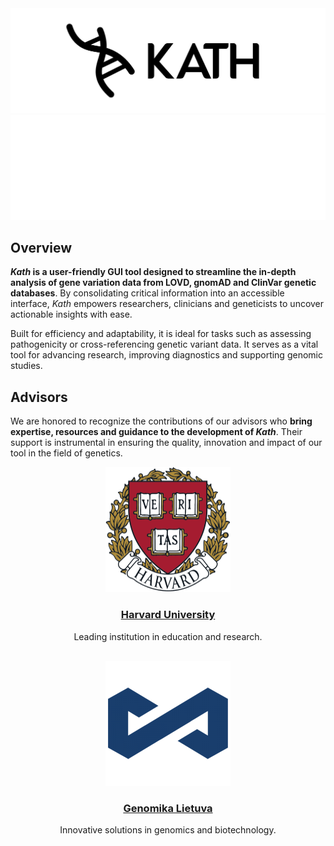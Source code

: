 <img src="assets/kath_banner_light.png#gh-dark-mode-only" alt="Kath Logo">
<img src="assets/kath_banner_dark.png#gh-light-mode-only" alt="Kath Logo">

## Overview

**_Kath_ is a user-friendly GUI tool designed to streamline the in-depth analysis of gene variation data from LOVD, gnomAD and ClinVar genetic databases**. By consolidating critical information into an accessible interface, _Kath_ empowers researchers, clinicians and geneticists to uncover actionable insights with ease.

Built for efficiency and adaptability, it is ideal for tasks such as assessing pathogenicity or cross-referencing genetic variant data. It serves as a vital tool for advancing research, improving diagnostics and supporting genomic studies.

## Advisors

We are honored to recognize the contributions of our advisors who **bring expertise, resources and guidance to the development of _Kath_**. Their support is instrumental in ensuring the quality, innovation and impact of our tool in the field of genetics.

<div style="display: grid; grid-template-columns: repeat(auto-fit, minmax(24rem, 1fr)); justify-items: center; text-align: center; gap: 1rem; width: 100%; margin: 0 auto;">
  <div>
    <img src="assets/harvard_logo.png" alt="Harvard University Logo">
    <h3><a href="https://www.harvard.edu">Harvard University</a></h3>
    <p>Leading institution in education and research.</p>
  </div>
  <div>
    <img src="assets/genomika_logo.png" alt="Genomika Lietuva Logo">
    <h3><a href="https://genomika.lt">Genomika Lietuva</a></h3>
    <p>Innovative solutions in genomics and biotechnology.</p>
  </div>
</div>